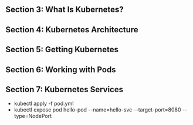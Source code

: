 ## Section 3: What Is Kubernetes?
## Section 4: Kubernetes Architecture
## Section 5: Getting Kubernetes
## Section 6: Working with Pods
## Section 7: Kubernetes Services
* kubectl apply -f pod.yml
* kubectl expose pod hello-pod --name=hello-svc --target-port=8080 --type=NodePort